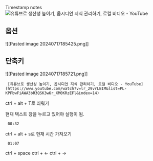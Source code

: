 
Timestamp notes
![유튜브로 생산성 높이기, 옵시디언 지식 관리하기, 로컬 비디오 - YouTube](https://www.youtube.com/watch?v=lr_29vrLBIM&list=PL-KPFbwFiAWA3bR3QSK3w6r_XM0KRzEFl&index=14)

## 옵션
![[Pasted image 20240717185425.png]]
## 단축키
![[Pasted image 20240717185721.png]]

```timestamp-url 
 [유튜브로 생산성 높이기, 옵시디언 지식 관리하기, 로컬 비디오 - YouTube](https://www.youtube.com/watch?v=lr_29vrLBIM&list=PL-KPFbwFiAWA3bR3QSK3w6r_XM0KRzEFl&index=14)
 ```
ctrl + alt + T로 띄워기

현재 텍스트 창을 누르고 있어야 실행이 됨.

```timestamp 
 00:32
 ```
ctrl + alt + s로 현재 시간 가져오기
```timestamp 
 01:07
 ```

ctrl + space
ctrl + <-
ctrl + ->